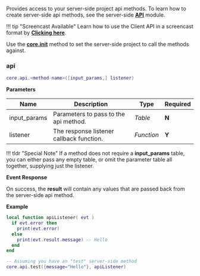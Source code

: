 Provides access to your server-side project api methods. To learn how to create server-side api methods, see the server-side __[API](/server-modules/api/)__ module.

!!! tip "Screencast Available"
    Learn how to use the Client API in a screencast format by __[Clicking here](https://youtu.be/PoxkpVwhmPE)__.

Use the __[core.init](core/#init)__ method to set the server-side project to call the methods against.

### api

```lua
core.api.<method-name>([input_params,] listener)
```

__Parameters__

|Name|Description|Type|Required|
|----|-----------|----|--------|
|input_params|Parameters to pass to the api method.|_Table_|__N__|
|listener|The response listener callback function.|_Function_|__Y__|

!!! tldr "Special Note"
    If a method does not require a __input_params__ table, you can either pass any empty table, or omit the parameter table all together, supplying just the listener.

__Event Response__

On success, the __result__ will contain any values that are passed back from the server-side api method.

__Example__

```lua
local function apiListener( evt )
  if evt.error then
    print(evt.error)
  else
    print(evt.result.message) -- Hello
  end
end

-- Assuming you have an "test" server-side method
core.api.test({message="Hello"}, apiListener)
```
